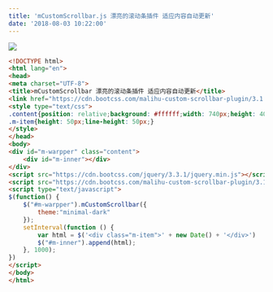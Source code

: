 ```yaml
---
title: 'mCustomScrollbar.js 漂亮的滚动条插件 适应内容自动更新'
date: '2018-08-03 10:22:00'
---   
```

![](https://img-blog.csdn.net/20180803102153662?watermark/2/text/aHR0cHM6Ly9ibG9nLmNzZG4ubmV0L3h1dG9uZ2Jhbw/font/5a6L5L2T/fontsize/400/fill/I0JBQkFCMA/dissolve/70)

```html
<!DOCTYPE html>
<html lang="en">
<head>
<meta charset="UTF-8">
<title>mCustomScrollbar 漂亮的滚动条插件 适应内容自动更新</title>
<link href="https://cdn.bootcss.com/malihu-custom-scrollbar-plugin/3.1.5/jquery.mCustomScrollbar.css" rel="stylesheet">
<style type="text/css">
.content{position: relative;background: #ffffff;width: 740px;height: 400px;border: 1px solid #dddddd;overflow: auto;}
.m-item{height: 50px;line-height: 50px;}
</style>
</head>
<body>
<div id="m-warpper" class="content">
	<div id="m-inner"></div>
</div>
<script src="https://cdn.bootcss.com/jquery/3.3.1/jquery.min.js"></script>
<script src="https://cdn.bootcss.com/malihu-custom-scrollbar-plugin/3.1.5/jquery.mCustomScrollbar.js"></script>
<script type="text/javascript">
$(function() {
	$("#m-warpper").mCustomScrollbar({
		theme:"minimal-dark"
	});
	setInterval(function () {
		var html = $('<div class="m-item">' + new Date() + '</div>')
		$("#m-inner").append(html);
	}, 1000);
})
</script>
</body>
</html>
```